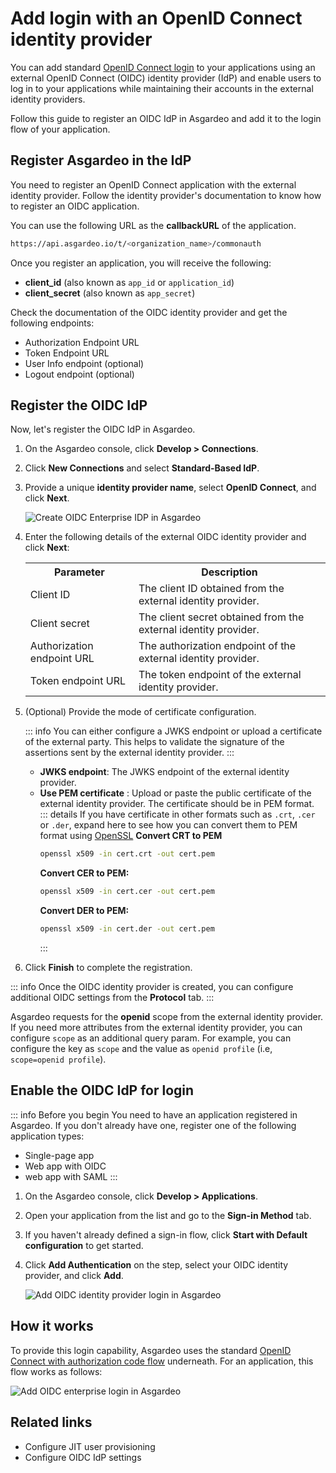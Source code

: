 # Add login with an OpenID Connect identity provider

You can add standard [OpenID Connect login](https://openid.net/specs/openid-connect-core-1_0.html#) to your applications using an external OpenID Connect (OIDC) identity provider (IdP) and enable users to log in to your applications while maintaining their accounts in the external identity providers.

Follow this guide to register an OIDC IdP in Asgardeo and add it to the login flow of your application.

## Register Asgardeo in the IdP

You need to register an OpenID Connect application with the external identity provider. Follow the identity provider's documentation to know how to register an OIDC application.

You can use the following URL as the **callbackURL** of the application. 

```bash no-line-numbers
https://api.asgardeo.io/t/<organization_name>/commonauth
```
Once you register an application, you will receive the following:

- **client_id** (also known as `app_id` or `application_id`)
- **client_secret** (also known as `app_secret`)

Check the documentation of the OIDC identity provider and get the following endpoints:

- Authorization Endpoint URL
- Token Endpoint URL
- User Info endpoint (optional)
- Logout endpoint (optional)

## Register the OIDC IdP

Now, let's register the OIDC IdP in Asgardeo.

1. On the Asgardeo console, click **Develop > Connections**.
2. Click **New Connections** and select **Standard-Based IdP**.
3. Provide a unique **identity provider name**, select **OpenID Connect**, and click **Next**.

   <img :src="$withBase('/assets/img/guides/idp/oidc-enterprise-idp/create-oidc-enterprise-idp-wizard.png')" alt="Create OIDC Enterprise IDP in Asgardeo"> 

4. Enter the following details of the external OIDC identity provider and click **Next**:    

    <table>
        <tr>
            <th>Parameter</th>
            <th>Description</th>
        </tr>
        <tr>
            <td>Client ID</td>
            <td>The client ID obtained from the external identity provider.</td>
        </tr>
        <tr>
            <td>Client secret</td>
            <td>The client secret obtained from the external identity provider.</td>
        </tr>
        <tr>
            <td>Authorization endpoint URL</td>
            <td>The authorization endpoint of the external identity provider.</td>
        </tr>
        <tr>
            <td>Token endpoint URL</td>
            <td>The token endpoint of the external identity provider.</td>
        </tr>
    </table>

5. (Optional) Provide the mode of certificate configuration.
    
    ::: info
    You can either configure a JWKS endpoint or upload a certificate of the external party. This helps to validate the signature of the assertions sent by the external identity provider.
    :::

    -  **JWKS endpoint**: The JWKS endpoint of the external identity provider.
    -  **Use PEM certificate** : Upload or paste the public certificate of the external identity provider. The certificate should be in PEM format.  
        ::: details If you have certificate in other formats such as `.crt`, `.cer` or `.der`, expand here to see how you can convert them to PEM format using <a href="https://www.openssl.org/" target="_blank">OpenSSL</a>
         **Convert CRT to PEM**
         ```bash no-line-numbers
         openssl x509 -in cert.crt -out cert.pem
         ``` 
        **Convert CER to PEM:**
         ```bash no-line-numbers
         openssl x509 -in cert.cer -out cert.pem
         ```  
        **Convert DER to PEM:**
          ```bash no-line-numbers
          openssl x509 -in cert.der -out cert.pem
         ```
        :::     

6. Click **Finish** to complete the registration.

::: info
Once the OIDC identity provider is created, you can configure <a :href="$withBase('/references/idp-settings/oidc-settings-for-idp/#additional-settings')">additional OIDC settings</a> from the **Protocol** tab.
:::

Asgardeo requests for the **openid** scope from the external identity provider. If you need more attributes from the external identity provider, you can configure `scope` as an <a :href="$withBase('/references/idp-settings/oidc-settings-for-idp/#additional-query-parameters')">additional query param</a>.   For example, you can configure the key as `scope` and the value as `openid profile` (i.e, `scope=openid profile`).
      
## Enable the OIDC IdP for login

::: info Before you begin
You need to have an application registered in Asgardeo. If you don't already have one, register one of the following application types:

-   <a :href="$withBase('/guides/applications/register-single-page-app/')">Single-page app</a>
-   <a :href="$withBase('/guides/applications/register-oidc-web-app/')">Web app with OIDC</a>
-   <a :href="$withBase('/guides/applications/register-saml-web-app/')">web app with SAML</a>
:::

1. On the Asgardeo console, click **Develop > Applications**.
2. Open your application from the list and go to the **Sign-in Method** tab.
3. If you haven't already defined a sign-in flow, click **Start with Default configuration** to get started.
4. Click **Add Authentication** on the step, select your OIDC identity provider, and click **Add**.

    <img :src="$withBase('/assets/img/guides/idp/oidc-enterprise-idp/enable-oidc-enterprise-login-with-basic.png')" alt="Add OIDC identity provider login in Asgardeo">

## How it works

To provide this login capability, Asgardeo uses the standard [OpenID Connect with authorization code flow](https://openid.net/specs/openid-connect-core-1_0.html#CodeFlowSteps) underneath. For an application, this flow works as follows:

<img class="borderless-img" :src="$withBase('/assets/img/guides/idp/oidc-enterprise-idp/oidc-enterprise-login-flow.png')" alt="Add OIDC enterprise login in Asgardeo">

## Related links

- <a :href="$withBase('/guides/authentication/jit-user-provisioning/')">Configure JIT user provisioning</a>
- <a :href="$withBase('/references/idp-settings/oidc-settings-for-idp/')">Configure OIDC IdP settings</a>
